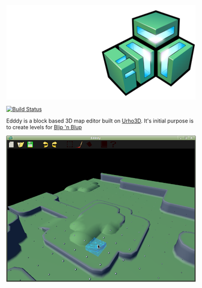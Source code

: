 ![Edddy](logo.png)

[![Build Status](https://travis-ci.org/LucKeyProductions/Edddy.svg?branch=master)](https://travis-ci.org/LucKeyProductions/Edddy)

Edddy is a block based 3D map editor built on [Urho3D](http://urho3d.github.io). It's initial purpose is to create levels for [Blip 'n Blup](https://github.com/LucKeyProductions/BlipNBlup)

![Screenshot](Screenshots/Screenshot_2017-12-13_21-21-08.png)
